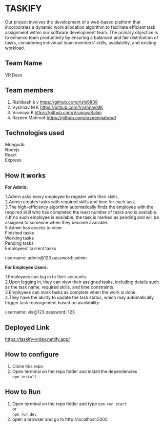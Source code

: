 # TASKIFY

Our project involves the development of a web-based platform that incorporates a dynamic work allocation algorithm to facilitate efficient task assignment within our software development team. The primary objective is to enhance team productivity by ensuring a balanced and fair distribution of tasks, considering individual team members' skills, availability, and existing workload.

## Team Name
  VR Devs

## Team members
1. Rishikesh k v     https://github.com/rishi9808
2. Vyshnav M K       https://github.com/VyshnavMK
3. Vismaya B         https://github.com/VismayaBalan
4. Razeen Mahroof    https://github.com/razeenmahroof
   

## Technologies used
Mongodb <br />
Nodejs <br />
React <br />
Express

## How it works
  **For Admin:**

1.Admin asks every employee to register with their skills. <br />
2.Admin creates tasks with required skills and time for each task. <br />
3.The high-efficiency algorithm automatically finds the employee with the required skill who has completed the least number of tasks and is available.<br />
4.If no such employee is available, the task is marked as pending and will be assigned to someone when they become available.<br />
5.Admin has access to view:<br />
    Finished tasks<br />
    Working tasks<br />
    Pending tasks<br />
    Employees' current tasks

  username: admin@123
  password: admin
    
  **For Employee Users:<br />**

1.Employees can log in to their accounts.<br />
2.Upon logging in, they can view their assigned tasks, including details such as the task name, required skills, and time constraints.<br />
3.Employees can mark tasks as complete when the work is done.<br />
4.They have the ability to update the task status, which may automatically trigger task reassignment based on availability.<br />

username: vis@123
password: 123

## Deployed Link

https://taskify-vrdev.netlify.app/

## How to configure
1. Clone this repo <br /> 
2. Open terminal on the repo folder and install the dependencies  <br /> 
`npm install`

## How to Run
1. Open terminal on the repo folder and type
`npm run start` <br />
or <br />
`npm run dev` <br />
2. open a browser and go to http://localhost:5000
<br />
